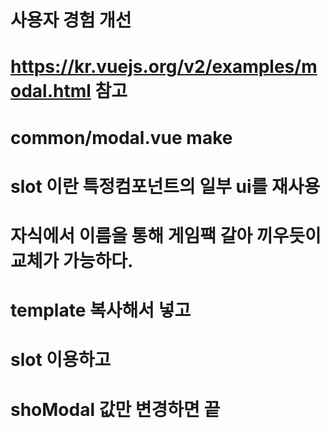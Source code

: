 # 사용자 경험 개선
# https://kr.vuejs.org/v2/examples/modal.html 참고
# common/modal.vue make
# slot 이란 특정컴포넌트의 일부 ui를 재사용
# 자식에서 이름을 통해 게임팩 갈아 끼우듯이 교체가 가능하다.
# template 복사해서 넣고 
# slot 이용하고
# shoModal 값만 변경하면 끝